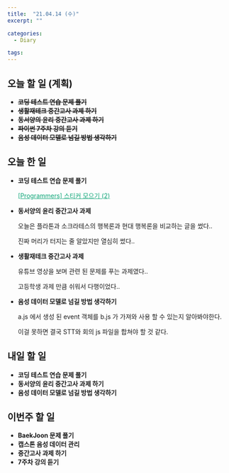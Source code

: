 ```yaml
---
title:  "21.04.14 (수)"
excerpt: ""

categories:
  - Diary

tags:
---
```


## 오늘 할 일 (계획)

- ~~**코딩 테스트 연습 문제 풀기**~~
- ~~**생활재테크 중간고사 과제 하기**~~
- ~~**동서양의 윤리 중간고사 과제 하기**~~
- ~~**파이썬 7주차 강의 듣기**~~
- ~~**음성 데이터 모델로 넘길 방법 생각하기**~~


## 오늘 한 일

- **코딩 테스트 연습 문제 풀기**

  <a href="https://nam-ki-bok.github.io/quiz/Quiz_Sticker2/" style="color:#0FA678">[Programmers] 스티커 모으기 (2)</a>

- **동서양의 윤리 중간고사 과제**

  오늘은 플라톤과 소크라테스의 행복론과 현대 행복론을 비교하는 글을 썼다..

  진짜 머리가 터지는 줄 알았지만 열심히 썼다..

- **생활재테크 중간고사 과제**

  유튜브 영상을 보며 관련 된 문제를 푸는 과제였다..

  고등학생 과제 만큼 쉬워서 다행이었다..
  
- **음성 데이터 모델로 넘길 방법 생각하기**

  a.js 에서 생성 된 event 객체를 b.js 가 가져와 사용 할 수 있는지 알아봐야한다.

  이걸 못하면 결국 STT와 회의 js 파일을 합쳐야 할 것 같다.

##  내일 할 일

- **코딩 테스트 연습 문제 풀기**
- **동서양의 윤리 중간고사 과제 하기**
- **음성 데이터 모델로 넘길 방법 생각하기**

## 이번주 할 일

- **BaekJoon 문제 풀기**
- **캡스톤 음성 데이터 관리**
- **중간고사 과제 하기**
- **7주차 강의 듣기**

<br>